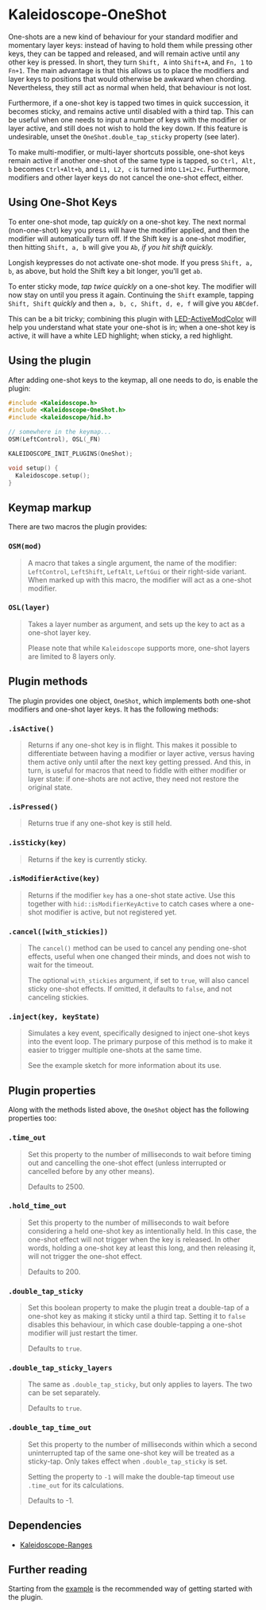 # Kaleidoscope-OneShot

One-shots are a new kind of behaviour for your standard modifier and momentary
layer keys: instead of having to hold them while pressing other keys, they can
be tapped and released, and will remain active until any other key is pressed.
In short, they turn `Shift, A` into `Shift+A`, and `Fn, 1` to `Fn+1`. The main
advantage is that this allows us to place the modifiers and layer keys to
positions that would otherwise be awkward when chording. Nevertheless, they
still act as normal when held, that behaviour is not lost.

Furthermore, if a one-shot key is tapped two times in quick succession, it
becomes sticky, and remains active until disabled with a third tap. This can be
useful when one needs to input a number of keys with the modifier or layer
active, and still does not wish to hold the key down. If this feature is
undesirable, unset the `OneShot.double_tap_sticky` property (see later).

To make multi-modifier, or multi-layer shortcuts possible, one-shot keys remain
active if another one-shot of the same type is tapped, so `Ctrl, Alt, b` becomes
`Ctrl+Alt+b`, and `L1, L2, c` is turned into `L1+L2+c`. Furthermore, modifiers
and other layer keys do not cancel the one-shot effect, either.

## Using One-Shot Keys

To enter one-shot mode, tap _quickly_ on a one-shot key. The next
normal (non-one-shot) key you press will have the modifier applied,
and then the modifier will automatically turn off. If the Shift key is
a one-shot modifier, then hitting `Shift, a, b` will give you `Ab`,
_if you hit shift quickly._

Longish keypresses do not activate one-shot mode. If you press `Shift,
a, b`, as above, but hold the Shift key a bit longer, you'll get `ab`.

To enter sticky mode, _tap twice quickly_ on a one-shot key. The
modifier will now stay on until you press it again. Continuing the
`Shift` example, tapping `Shift, Shift` _quickly_ and then `a, b, c,
Shift, d, e, f` will give you `ABCdef`.

This can be a bit tricky; combining this plugin with
[LED-ActiveModColor](https://github.com/keyboardio/Kaleidoscope-LED-ActiveModColor)
will help you understand what state your one-shot is in; when a
one-shot key is active, it will have a white LED highlight; when
sticky, a red highlight.


## Using the plugin

After adding one-shot keys to the keymap, all one needs to do, is enable the
plugin:

```c++
#include <Kaleidoscope.h>
#include <Kaleidoscope-OneShot.h>
#include <kaleidoscope/hid.h>

// somewhere in the keymap...
OSM(LeftControl), OSL(_FN)

KALEIDOSCOPE_INIT_PLUGINS(OneShot);

void setup() {
  Kaleidoscope.setup();
}
```

## Keymap markup

There are two macros the plugin provides:

### `OSM(mod)`

> A macro that takes a single argument, the name of the modifier: `LeftControl`,
> `LeftShift`, `LeftAlt`, `LeftGui` or their right-side variant. When marked up
> with this macro, the modifier will act as a one-shot modifier.

### `OSL(layer)`

> Takes a layer number as argument, and sets up the key to act as a one-shot
> layer key.
>
> Please note that while `Kaleidoscope` supports more, one-shot layers are
> limited to 8 layers only.

## Plugin methods

The plugin provides one object, `OneShot`, which implements both one-shot
modifiers and one-shot layer keys. It has the following methods:

### `.isActive()`

> Returns if any one-shot key is in flight. This makes it possible to
> differentiate between having a modifier or layer active, versus having them
> active only until after the next key getting pressed. And this, in turn, is
> useful for macros that need to fiddle with either modifier or layer state: if
> one-shots are not active, they need not restore the original state.

### `.isPressed()`

> Returns true if any one-shot key is still held.

### `.isSticky(key)`

> Returns if the key is currently sticky.

### `.isModifierActive(key)`

> Returns if the modifier `key` has a one-shot state active. Use this together
> with `hid::isModifierKeyActive` to catch cases where a one-shot modifier is
> active, but not registered yet.

### `.cancel([with_stickies])`

> The `cancel()` method can be used to cancel any pending one-shot effects,
> useful when one changed their minds, and does not wish to wait for the
> timeout.
>
> The optional `with_stickies` argument, if set to `true`, will also cancel
> sticky one-shot effects. If omitted, it defaults to `false`, and not canceling
> stickies.

### `.inject(key, keyState)`

> Simulates a key event, specifically designed to inject one-shot keys into the
> event loop. The primary purpose of this method is to make it easier to trigger
> multiple one-shots at the same time.
>
> See the example sketch for more information about its use.

## Plugin properties

Along with the methods listed above, the `OneShot` object has the following
properties too:

### `.time_out`

> Set this property to the number of milliseconds to wait before timing out and
> cancelling the one-shot effect (unless interrupted or cancelled before by any
> other means).
>
> Defaults to 2500.

### `.hold_time_out`

> Set this property to the number of milliseconds to wait before considering a
> held one-shot key as intentionally held. In this case, the one-shot effect
> will not trigger when the key is released. In other words, holding a one-shot
> key at least this long, and then releasing it, will not trigger the one-shot
> effect.
>
> Defaults to 200.

### `.double_tap_sticky`

> Set this boolean property to make the plugin treat a double-tap of a one-shot
> key as making it sticky until a third tap. Setting it to `false` disables this
> behaviour, in which case double-tapping a one-shot modifier will just restart
> the timer.
>
> Defaults to `true`.

### `.double_tap_sticky_layers`

> The same as `.double_tap_sticky`, but only applies to layers. The two can be
> set separately.
>
> Defaults to `true`.

### `.double_tap_time_out`

> Set this property to the number of milliseconds within which a second
> uninterrupted tap of the same one-shot key will be treated as a sticky-tap.
> Only takes effect when `.double_tap_sticky` is set.
>
>
> Setting the property to `-1` will make the double-tap timeout use `.time_out`
> for its calculations.
>
> Defaults to -1.

## Dependencies

* [Kaleidoscope-Ranges](https://github.com/keyboardio/Kaleidoscope-Ranges)

## Further reading

Starting from the [example][plugin:example] is the recommended way of getting
started with the plugin.

 [plugin:example]: https://github.com/keyboardio/Kaleidoscope-OneShot/blob/master/examples/OneShot/OneShot.ino
